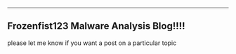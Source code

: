 -------------------
Frozenfist123 Malware Analysis Blog!!!!
-------------------
please let me know if you want a post on a particular topic
